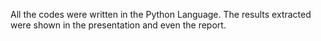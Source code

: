 All the codes were written in the Python Language. The results extracted were shown in the presentation and even the report.
